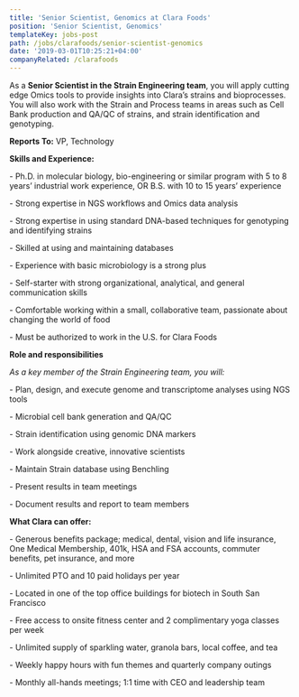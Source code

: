 ```yaml
---
title: 'Senior Scientist, Genomics at Clara Foods'
position: 'Senior Scientist, Genomics'
templateKey: jobs-post
path: /jobs/clarafoods/senior-scientist-genomics
date: '2019-03-01T10:25:21+04:00'
companyRelated: /clarafoods
---
```

As a **Senior Scientist in the Strain Engineering team**, you will apply cutting edge Omics tools to provide insights into Clara’s strains and bioprocesses. You will also work with the Strain and Process teams in areas such as Cell Bank production and QA/QC of strains, and strain identification and genotyping.

**Reports To:** VP, Technology

**Skills and Experience:**

\- Ph.D. in molecular biology, bio-engineering or similar program with 5 to 8 years’ industrial work experience, OR B.S. with 10 to 15  years’ experience 

\- Strong expertise in NGS workflows and Omics data analysis

\- Strong expertise in using standard DNA-based techniques for genotyping and identifying strains

\- Skilled at using and maintaining databases

\- Experience with basic microbiology is a strong plus

\- Self-starter with strong organizational, analytical, and general communication skills

\- Comfortable working within a small, collaborative team, passionate about changing the world of food

\- Must be authorized to work in the U.S. for Clara Foods

**Role and responsibilities**

_As a key member of the Strain Engineering team, you will:_

\- Plan, design, and execute genome and transcriptome analyses using NGS tools 

\- Microbial cell bank generation and QA/QC

\- Strain identification using genomic DNA markers

\- Work alongside creative, innovative scientists

\- Maintain Strain database using Benchling

\- Present results in team meetings

\- Document results and report to team members

**What Clara can offer:**

\- Generous benefits package; medical, dental, vision and life insurance, One Medical Membership, 401k, HSA and FSA accounts, commuter benefits, pet insurance, and more

\- Unlimited PTO and 10 paid holidays per year

\- Located in one of the top office buildings for biotech in South San Francisco

\- Free access to onsite fitness center and 2 complimentary yoga classes per week

\- Unlimited supply of sparkling water, granola bars, local coffee, and tea

\- Weekly happy hours with fun themes and quarterly company outings

\- Monthly all-hands meetings; 1:1 time with CEO and leadership team

